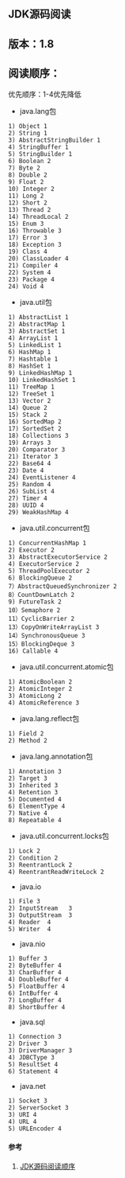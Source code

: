 ## JDK源码阅读

## 版本：1.8 

## 阅读顺序：

  优先顺序：1-4优先降低

- java.lang包

```
1) Object 1
2) String 1
3) AbstractStringBuilder 1
4) StringBuffer 1
5) StringBuilder 1
6) Boolean 2
7) Byte 2
8) Double 2
9) Float 2
10) Integer 2
11) Long 2
12) Short 2
13) Thread 2
14) ThreadLocal 2
15) Enum 3
16) Throwable 3
17) Error 3
18) Exception 3
19) Class 4
20) ClassLoader 4
21) Compiler 4
22) System 4
23) Package 4
24) Void 4
```

- java.util包

```
1) AbstractList 1
2) AbstractMap 1
3) AbstractSet 1
4) ArrayList 1
5) LinkedList 1
6) HashMap 1
7) Hashtable 1
8) HashSet 1
9) LinkedHashMap 1
10) LinkedHashSet 1
11) TreeMap 1
12) TreeSet 1
13) Vector 2
14) Queue 2
15) Stack 2
16) SortedMap 2
17) SortedSet 2
18) Collections 3
19) Arrays 3
20) Comparator 3
21) Iterator 3
22) Base64 4
23) Date 4
24) EventListener 4
25) Random 4
26) SubList 4
27) Timer 4
28) UUID 4
29) WeakHashMap 4
```

- java.util.concurrent包

```
1) ConcurrentHashMap 1
2) Executor 2
3) AbstractExecutorService 2
4) ExecutorService 2
5) ThreadPoolExecutor 2
6) BlockingQueue 2
7）AbstractQueuedSynchronizer 2
8）CountDownLatch 2
9) FutureTask 2
10）Semaphore 2
11）CyclicBarrier 2
13）CopyOnWriteArrayList 3
14）SynchronousQueue 3
15）BlockingDeque 3
16) Callable 4
```

- java.util.concurrent.atomic包

```
1) AtomicBoolean 2
2) AtomicInteger 2
3) AtomicLong 2
4) AtomicReference 3
```

- java.lang.reflect包

```
1) Field 2
2) Method 2
```

- java.lang.annotation包

```
1) Annotation 3
2) Target 3
3) Inherited 3
4) Retention 3
5) Documented 4
6) ElementType 4
7) Native 4
8) Repeatable 4
```

- java.util.concurrent.locks包

```
1) Lock 2
2) Condition 2
3) ReentrantLock 2
4) ReentrantReadWriteLock 2
```

- java.io

```
1) File 3
2) InputStream   3
3) OutputStream  3
4) Reader  4
5) Writer  4
```

- java.nio

```
1) Buffer 3
2) ByteBuffer 4
3) CharBuffer 4
4) DoubleBuffer 4
5) FloatBuffer 4
6) IntBuffer 4
7) LongBuffer 4
8) ShortBuffer 4
```

- java.sql

```
1) Connection 3
2) Driver 3
3) DriverManager 3
4) JDBCType 3
5) ResultSet 4
6) Statement 4
```

- java.net

```
1) Socket 3
2) ServerSocket 3
3) URI 4
4) URL 4
5) URLEncoder 4
```



#### 参考

1.  <a href="https://blog.csdn.net/qq_21033663/article/details/79571506">JDK源码阅读顺序</a>